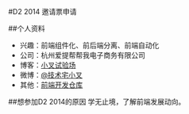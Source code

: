 #D2 2014 邀请票申请

##个人资料
- 兴趣：前端组件化、前后端分离、前端自动化
- 公司：杭州爱提帮帮我电子商务有限公司
- 博客：[小叉试验场](http://ciaoca.com)
- 微博：[@技术宅小叉](http://weibo.com/u/1719226570/)
- 其他：[前端开发仓库](http://code.ciaoca.com)


##想参加D2 2014的原因
学无止境，了解前端发展动向。
